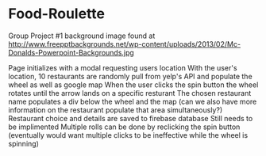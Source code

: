 # Food-Roulette
Group Project #1
background image found at http://www.freepptbackgrounds.net/wp-content/uploads/2013/02/Mc-Donalds-Powerpoint-Backgrounds.jpg

Page initializes with a modal requesting users location
With the user's location, 10 restaurants are randomly pull from yelp's API and populate the wheel as well as google map
When the user clicks the spin button the wheel rotates until the arrow lands on a specific resturant
The chosen restaurant name populates a div below the wheel and the map
    (can we also have more information on the restaurant populate that area simultaneously?)
Restaurant choice and details are saved to firebase database
    Still needs to be implimented
Multiple rolls can be done by reclicking the spin button
    (eventually would want multiple clicks to be ineffective while the wheel is spinning)
